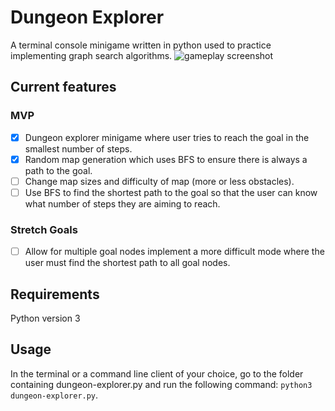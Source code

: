 # Dungeon Explorer
A terminal console minigame written in python used to practice implementing graph search algorithms.
![gameplay screenshot](https://github.com/ConnorSClair/dungeon_explorer/blob/master/screenshot.png "gameplay screenshot")


## Current features
### MVP
- [x] Dungeon explorer minigame where user tries to reach the goal in the smallest number of steps. 
- [x] Random map generation which uses BFS to ensure there is always a path to the goal.
- [ ] Change map sizes and difficulty of map (more or less obstacles).
- [ ] Use BFS to find the shortest path to the goal so that the user can know what number of steps they are aiming to reach.

### Stretch Goals
- [ ] Allow for multiple goal nodes implement a more difficult mode where the user must find the shortest path to all goal nodes.

## Requirements 
Python version 3

## Usage 
In the terminal or a command line client of your choice, go to the folder containing dungeon-explorer.py and run the following command: ```python3 dungeon-explorer.py```.
